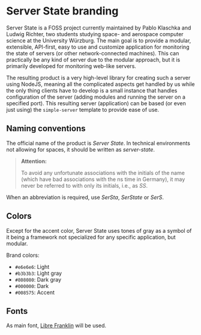 # Server State branding
Server State is a FOSS project currently maintained by Pablo Klaschka and Ludwig
Richter, two students studying space- and aerospace computer science at the
University Würzburg. The main goal is to provide a modular, extensible,
API-first, easy to use and customize application for monitoring the state of servers (or other network-connected machines). This can practically be any kind of server due to the modular approach, but it is primarily developed for monitoring web-like servers.

The resulting product is a very high-level library for creating such a server
using NodeJS, meaning all the complicated aspects get handled by us while the
only thing clients have to develop is a small instance that handles
configuration of the server (adding modules and running the server on a
specified port). This resulting server (application) can be based (or even just
using) the `simple-server` template to provide ease of use.

## Naming conventions
The official name of the product is *Server State*. In technical environments
not allowing for spaces, it should be written as *server-state*. 

> **Attention:** 
>
> To avoid any unfortunate associations with the initials of the name (which have bad
> associations with the ns time in Germany), it may never be referred to
> with only its initials, i.e., as *SS*.

When an abbreviation is required, use *SerSta*, *SerState* or *SerS*.

## Colors
Except for the accent color, Server State uses tones of gray as a symbol of it
being a framework not specialized for any specific application, but modular.

Brand colors:
* `#e6e6e6`: Light
* `#b3b3b3`: Light gray
* `#808080`: Dark gray
* `#000000`: Dark
* `#008575`: Accent

## Fonts
As main font, [Libre Franklin](https://github.com/impallari/Libre-Franklin)
will be used.
